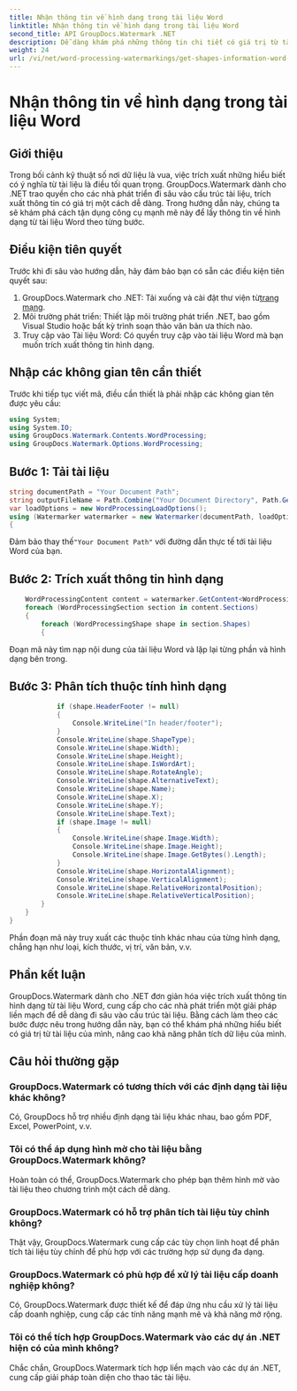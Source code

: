 ```yaml
---
title: Nhận thông tin về hình dạng trong tài liệu Word
linktitle: Nhận thông tin về hình dạng trong tài liệu Word
second_title: API GroupDocs.Watermark .NET
description: Dễ dàng khám phá những thông tin chi tiết có giá trị từ tài liệu Word với GroupDocs cho .NET. Trích xuất thông tin hình dạng một cách liền mạch để tăng cường phân tích dữ liệu.
weight: 24
url: /vi/net/word-processing-watermarkings/get-shapes-information-word-docs/
---
```


# Nhận thông tin về hình dạng trong tài liệu Word

## Giới thiệu
Trong bối cảnh kỹ thuật số nơi dữ liệu là vua, việc trích xuất những hiểu biết có ý nghĩa từ tài liệu là điều tối quan trọng. GroupDocs.Watermark dành cho .NET trao quyền cho các nhà phát triển đi sâu vào cấu trúc tài liệu, trích xuất thông tin có giá trị một cách dễ dàng. Trong hướng dẫn này, chúng ta sẽ khám phá cách tận dụng công cụ mạnh mẽ này để lấy thông tin về hình dạng từ tài liệu Word theo từng bước.
## Điều kiện tiên quyết
Trước khi đi sâu vào hướng dẫn, hãy đảm bảo bạn có sẵn các điều kiện tiên quyết sau:
1.  GroupDocs.Watermark cho .NET: Tải xuống và cài đặt thư viện từ[trang mạng](https://releases.groupdocs.com/Watermark/net/).
2. Môi trường phát triển: Thiết lập môi trường phát triển .NET, bao gồm Visual Studio hoặc bất kỳ trình soạn thảo văn bản ưa thích nào.
3. Truy cập vào Tài liệu Word: Có quyền truy cập vào tài liệu Word mà bạn muốn trích xuất thông tin hình dạng.

## Nhập các không gian tên cần thiết
Trước khi tiếp tục viết mã, điều cần thiết là phải nhập các không gian tên được yêu cầu:
```csharp
using System;
using System.IO;
using GroupDocs.Watermark.Contents.WordProcessing;
using GroupDocs.Watermark.Options.WordProcessing;
```
## Bước 1: Tải tài liệu
```csharp
string documentPath = "Your Document Path";
string outputFileName = Path.Combine("Your Document Directory", Path.GetFileName(documentPath));
var loadOptions = new WordProcessingLoadOptions();
using (Watermarker watermarker = new Watermarker(documentPath, loadOptions))
{
```
 Đảm bảo thay thế`"Your Document Path"` với đường dẫn thực tế tới tài liệu Word của bạn.
## Bước 2: Trích xuất thông tin hình dạng
```csharp
	WordProcessingContent content = watermarker.GetContent<WordProcessingContent>();
	foreach (WordProcessingSection section in content.Sections)
	{
		foreach (WordProcessingShape shape in section.Shapes)
		{
```
Đoạn mã này tìm nạp nội dung của tài liệu Word và lặp lại từng phần và hình dạng bên trong.
## Bước 3: Phân tích thuộc tính hình dạng
```csharp
			if (shape.HeaderFooter != null)
			{
				Console.WriteLine("In header/footer");
			}
			Console.WriteLine(shape.ShapeType);
			Console.WriteLine(shape.Width);
			Console.WriteLine(shape.Height);
			Console.WriteLine(shape.IsWordArt);
			Console.WriteLine(shape.RotateAngle);
			Console.WriteLine(shape.AlternativeText);
			Console.WriteLine(shape.Name);
			Console.WriteLine(shape.X);
			Console.WriteLine(shape.Y);
			Console.WriteLine(shape.Text);
			if (shape.Image != null)
			{
				Console.WriteLine(shape.Image.Width);
				Console.WriteLine(shape.Image.Height);
				Console.WriteLine(shape.Image.GetBytes().Length);
			}
			Console.WriteLine(shape.HorizontalAlignment);
			Console.WriteLine(shape.VerticalAlignment);
			Console.WriteLine(shape.RelativeHorizontalPosition);
			Console.WriteLine(shape.RelativeVerticalPosition);
		}
	}
}
```
Phần đoạn mã này truy xuất các thuộc tính khác nhau của từng hình dạng, chẳng hạn như loại, kích thước, vị trí, văn bản, v.v.

## Phần kết luận
GroupDocs.Watermark dành cho .NET đơn giản hóa việc trích xuất thông tin hình dạng từ tài liệu Word, cung cấp cho các nhà phát triển một giải pháp liền mạch để dễ dàng đi sâu vào cấu trúc tài liệu. Bằng cách làm theo các bước được nêu trong hướng dẫn này, bạn có thể khám phá những hiểu biết có giá trị từ tài liệu của mình, nâng cao khả năng phân tích dữ liệu của mình.
## Câu hỏi thường gặp
### GroupDocs.Watermark có tương thích với các định dạng tài liệu khác không?
Có, GroupDocs hỗ trợ nhiều định dạng tài liệu khác nhau, bao gồm PDF, Excel, PowerPoint, v.v.
### Tôi có thể áp dụng hình mờ cho tài liệu bằng GroupDocs.Watermark không?
Hoàn toàn có thể, GroupDocs.Watermark cho phép bạn thêm hình mờ vào tài liệu theo chương trình một cách dễ dàng.
### GroupDocs.Watermark có hỗ trợ phân tích tài liệu tùy chỉnh không?
Thật vậy, GroupDocs.Watermark cung cấp các tùy chọn linh hoạt để phân tích tài liệu tùy chỉnh để phù hợp với các trường hợp sử dụng đa dạng.
### GroupDocs.Watermark có phù hợp để xử lý tài liệu cấp doanh nghiệp không?
Có, GroupDocs.Watermark được thiết kế để đáp ứng nhu cầu xử lý tài liệu cấp doanh nghiệp, cung cấp các tính năng mạnh mẽ và khả năng mở rộng.
### Tôi có thể tích hợp GroupDocs.Watermark vào các dự án .NET hiện có của mình không?
Chắc chắn, GroupDocs.Watermark tích hợp liền mạch vào các dự án .NET, cung cấp giải pháp toàn diện cho thao tác tài liệu.